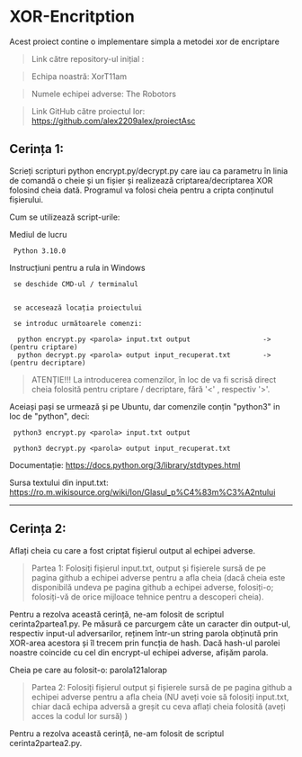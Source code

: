 # XOR-Encritption


Acest proiect contine o implementare simpla a metodei xor de encriptare

> Link către repository-ul inițial : 

> Echipa noastră: XorT11am

> Numele echipei adverse: The Robotors

> Link GitHub către proiectul lor: https://github.com/alex2209alex/proiectAsc 

## Cerința 1: 

Scrieți scripturi python encrypt.py/decrypt.py care iau ca parametru în linia de comandă o cheie și un fișier și realizează criptarea/decriptarea XOR folosind cheia dată. Programul va folosi cheia pentru a cripta conținutul fișierului.

Cum se utilizează script-urile:


  Mediul de lucru


     Python 3.10.0


  Instrucțiuni pentru a rula in Windows


     se deschide CMD-ul / terminalul


     se accesează locația proiectului

     se introduc următoarele comenzi:

      python encrypt.py <parola> input.txt output                  -> (pentru criptare)
      python decrypt.py <parola> output input_recuperat.txt        -> (pentru decriptare)


> ATENȚIE!!! La introducerea comenzilor, în loc de <parola> va fi scrisă direct cheia folosită pentru criptare / decriptare, fără '<' , respectiv '>'.

  Aceiași pași se urmează și pe Ubuntu, dar comenzile conțin "python3" in loc de "python", deci:

     python3 encrypt.py <parola> input.txt output
  
     python3 decrypt.py <parola> output input_recuperat.txt
  
  
  

Documentație: https://docs.python.org/3/library/stdtypes.html

Sursa textului din input.txt: https://ro.m.wikisource.org/wiki/Ion/Glasul_p%C4%83m%C3%A2ntului

------------------------------------------------------------------------------------------------------------------------------------------------------------------------------


## Cerința 2: 
  
Aflați cheia cu care a fost criptat fișierul output al echipei adverse.

> Partea 1: Folosiți fișierul input.txt, output și fișierele sursă de pe pagina github a echipei adverse pentru a afla cheia (dacă cheia este disponibilă undeva pe pagina github a echipei adverse, folosiți-o; folosiți-vă de orice mijloace tehnice pentru a descoperi cheia).

Pentru a rezolva această cerință, ne-am folosit de scriptul cerinta2partea1.py. Pe măsură ce parcurgem câte un caracter din output-ul, respectiv input-ul adversarilor, reținem într-un string parola obținută prin XOR-area acestora și îl trecem prin funcția de hash. Dacă hash-ul parolei noastre coincide cu cel din encrypt-ul echipei adverse, afișăm parola.
  
Cheia pe care au folosit-o: parola121alorap

> Partea 2: Folosiți fișierul output și fișierele sursă de pe pagina github a echipei
adverse pentru a afla cheia (NU aveți voie să folosiți input.txt, chiar dacă echipa adversă a greșit cu ceva aflați cheia folosită (aveți acces la codul lor sursă) )

Pentru a rezolva această cerință, ne-am folosit de scriptul cerinta2partea2.py.
